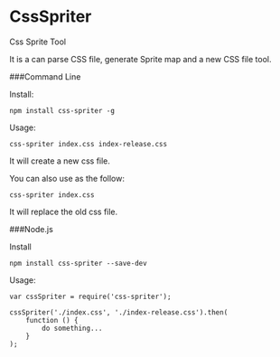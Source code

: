 CssSpriter
==========

Css Sprite Tool

It is a can parse CSS file, generate Sprite map and a new CSS file tool.

###Command Line

Install:   

```
npm install css-spriter -g
```


Usage:    

```
css-spriter index.css index-release.css
```
It will create a new css file.


You can also use as the follow:

```
css-spriter index.css
```
It will replace the old css file.
    
###Node.js

Install
```
npm install css-spriter --save-dev
```

Usage:

```
var cssSpriter = require('css-spriter');

cssSpriter('./index.css', './index-release.css').then(
    function () {
        do something...
    }
);

```
